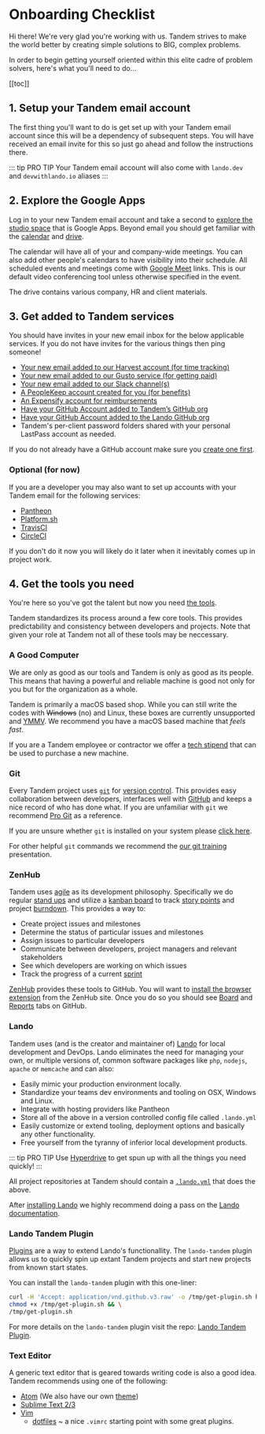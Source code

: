 # Onboarding Checklist

Hi there! We're very glad you're working with us. Tandem strives to make the world better by creating simple solutions to BIG, complex problems.

In order to begin getting yourself oriented within this elite cadre of problem solvers, here's what you'll need to do...

[[toc]]

## 1. Setup your Tandem email account

The first thing you'll want to do is get set up with your Tandem email account since this will be a dependency of subsequent steps. You will have received an email invite for this so just go ahead and follow the instructions there.

::: tip PRO TIP
Your Tandem email account will also come with `lando.dev` and `devwithlando.io` aliases
:::

## 2. Explore the Google Apps

Log in to your new Tandem email account and take a second to [explore the studio space](https://youtu.be/cVsQLlk-T0s?t=105) that is Google Apps. Beyond email you should get familiar with the [calendar](https://calendar.google.com/calendar/r/week) and [drive](https://drive.google.com/drive/my-drive).

The calendar will have all of your and company-wide meetings. You can also add other people's calendars to have visibility into their schedule. All scheduled events and meetings come with [Google Meet](https://meet.google.com) links. This is our default video conferencing tool unless otherwise specified in the event.

The drive contains various company, HR and client materials.

## 3. Get added to Tandem services

You should have invites in your new email inbox for the below applicable services. If you do not have invites for the various things then ping someone!

* [Your new email added to our Harvest account (for time tracking)](https://thinktandem.harvestapp.com/team)
* [Your new email added to our Gusto service (for getting paid)](https://manage.gusto.com/kalabox-inc)
* [Your new email added to our Slack channel(s)](https://thinktandem.slack.com)
* [A PeopleKeep account created for you (for benefits)](https://tandem.peoplekeep.com)
* [An Expensify account for reimbursements](https://www.expensify.com)
* [Have your GitHub Account added to Tandem’s GitHub org](https://github.com/orgs/thinktandem/people)
* [Have your GitHub Account added to the Lando GitHub org](https://github.com/orgs/lando/people)
* Tandem's per-client password folders shared with your personal LastPass account as needed.

If you do not already have a GitHub account make sure you [create one first](https://github.com/join).

### Optional (for now)

If you are a developer you may also want to set up accounts with your Tandem email for the following services:

* [Pantheon](https://pantheon.io)
* [Platform.sh](https://platform.sh)
* [TravisCI](https://travis-ci.org)
* [CircleCI](https://circleci.com)

If you don't do it now you will likely do it later when it inevitably comes up in project work.

## 4. Get the tools you need

You're here so you've got the talent but now you need [the tools](https://getyarn.io/yarn-clip/0d992b79-8cf0-4da3-8e3b-6cbcdaecf9fb).

Tandem standardizes its process around a few core tools. This provides predictability and consistency between developers and projects. Note that given your role at Tandem not all of these tools may be neccessary.

### A Good Computer

We are only as good as our tools and Tandem is only as good as its people. This means that having a powerful and reliable machine is good not only for you but for the organization as a whole.

Tandem is primarily a macOS based shop. While you can still write the codes with ~~Windows~~ (no) and Linux, these boxes are currently unsupported and [YMMV](http://www.urbandictionary.com/define.php?term=ymmv). We recommend you have a macOS based machine that _feels fast_.

If you are a Tandem employee or contractor we offer a [tech stipend](./../onboarding/benefits.md#computer--equipment-purchase) that can be used to purchase a new machine.

### Git

Every Tandem project uses [`git`](https://git-scm.com/) for [version control](https://en.wikipedia.org/wiki/Version_control). This provides easy collaboration between developers, interfaces well with [GitHub](https://github.com) and keeps a nice record of who has done what. If you are unfamiliar with `git` we recommend [Pro Git](https://git-scm.com/book/en/v2) as a reference.

If you are unsure whether `git` is installed on your system please [click here](https://git-scm.com/downloads).

For other helpful `git` commands we recommend the [our git training](https://docs.google.com/presentation/d/1tPKnFcOC-HBQy9Za8jCyRbXFXxNQUU7xE9JJSIA6a2k/edit?usp=sharing) presentation.

### ZenHub

Tandem uses [agile](https://en.wikipedia.org/wiki/Agile_software_development) as its development philosophy. Specifically we do regular [stand ups](https://en.wikipedia.org/wiki/Stand-up_meeting) and utilize a [kanban board](https://en.wikipedia.org/wiki/Kanban_board) to track [story points](http://wiki.openbravo.com/wiki/Scrum/Story_points) and project [burndown](https://en.wikipedia.org/wiki/Burn_down_chart). This provides a way to:

* Create project issues and milestones
* Determine the status of particular issues and milestones
* Assign issues to particular developers
* Communicate between developers, project managers and relevant stakeholders
* See which developers are working on which issues
* Track the progress of a current [sprint](https://en.wikipedia.org/wiki/Scrum_Sprint)

[ZenHub](https://www.zenhub.com/) provides these tools to GitHub. You will want to [install the browser extension](https://www.zenhub.com/) from the ZenHub site. Once you do so you should see [Board](https://github.com/thinktandem/horoscope#boards) and [Reports](https://github.com/thinktandem/horoscope#reports) tabs on GitHub.

### Lando

Tandem uses (and is the creator and maintainer of) [Lando](https://github.com/lando/lando) for local development and DevOps. Lando eliminates the need for managing your own, or multiple versions of, common software packages like `php`, `nodejs`, `apache` or `memcache` and can also:

* Easily mimic your production environment locally.
* Standardize your teams dev environments and tooling on OSX, Windows and Linux.
* Integrate with hosting providers like Pantheon
* Store all of the above in a version controlled config file called `.lando.yml`
* Easily customize or extend tooling, deployment options and basically any other functionality.
* Free yourself from the tyranny of inferior local development products.

::: tip PRO TIP
Use [Hyperdrive](https://github.com/lando/hyperdrive) to get spun up with all the things you need quickly!
:::

All project repositories at Tandem should contain a [`.lando.yml`](https://docs.devwithlando.io/config/lando.html) that does the above.

After [installing Lando](https://docs.devwithlando.io/installation/installing.html) we highly recommend doing a pass on the [Lando documentation](https://docs.devwithlando.io/).

### Lando Tandem Plugin

[Plugins](https://docs.lando.dev/contrib/plugins.html) are a way to extend Lando's functionallity. The `lando-tandem` plugin allows us to quickly spin up extant Tandem projects and start new projects from known start states.

You can install the `lando-tandem` plugin with this one-liner:

```bash
curl -H 'Accept: application/vnd.github.v3.raw' -o /tmp/get-plugin.sh https://api.github.com/repos/thinktandem/lando-tandem/contents/scripts/get-plugin.sh && \
chmod +x /tmp/get-plugin.sh && \
/tmp/get-plugin.sh
```

For more details on the `lando-tandem` plugin visit the repo: [Lando Tandem Plugin](https://github.com/thinktandem/lando-tandem).

### Text Editor

A generic text editor that is geared towards writing code is also a good idea. Tandem recommends using one of the following:

* [Atom](https://atom.io/) (We also have our own [theme](https://atom.io/themes/atom-tandemic-syntax))
* [Sublime Text 2/3](https://www.sublimetext.com/)
* [Vim](http://www.vim.org/)
  * [dotfiles](https://github.com/serundeputy/dot-files) ~ a nice `.vimrc` starting point with some great plugins.
